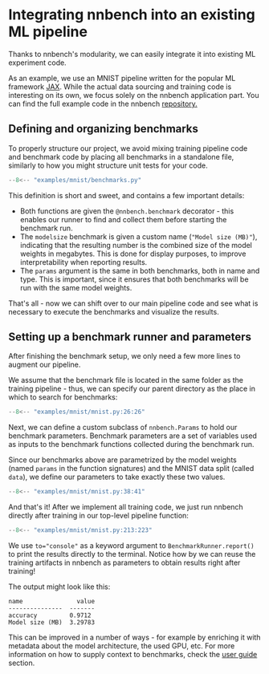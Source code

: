 # Integrating nnbench into an existing ML pipeline

Thanks to nnbench's modularity, we can easily integrate it into existing ML experiment code.

As an example, we use an MNIST pipeline written for the popular ML framework [JAX](https://jax.readthedocs.io/en/latest/).
While the actual data sourcing and training code is interesting on its own, we focus solely on the nnbench application part.
You can find the full example code in the nnbench [repository.](https://github.com/aai-institute/nnbench/tree/main/examples/mnist)

## Defining and organizing benchmarks

To properly structure our project, we avoid mixing training pipeline code and benchmark code by placing all benchmarks in a standalone file, similarly to how you might structure unit tests for your code.

```python
--8<-- "examples/mnist/benchmarks.py"
```

This definition is short and sweet, and contains a few important details:

* Both functions are given the `@nnbench.benchmark` decorator - this enables our runner to find and collect them before starting the benchmark run.
* The `modelsize` benchmark is given a custom name (`"Model size (MB)"`), indicating that the resulting number is the combined size of the model weights in megabytes.
This is done for display purposes, to improve interpretability when reporting results.
* The `params` argument is the same in both benchmarks, both in name and type. This is important, since it ensures that both benchmarks will be run with the same model weights.

That's all - now we can shift over to our main pipeline code and see what is necessary to execute the benchmarks and visualize the results.

## Setting up a benchmark runner and parameters

After finishing the benchmark setup, we only need a few more lines to augment our pipeline.

We assume that the benchmark file is located in the same folder as the training pipeline - thus, we can specify our parent directory as the place in which to search for benchmarks:

```python
--8<-- "examples/mnist/mnist.py:26:26"
```

Next, we can define a custom subclass of `nnbench.Params` to hold our benchmark parameters.
Benchmark parameters are a set of variables used as inputs to the benchmark functions collected during the benchmark run.

Since our benchmarks above are parametrized by the model weights (named `params` in the function signatures) and the MNIST data split (called `data`), we define our parameters to take exactly these two values.

```python
--8<-- "examples/mnist/mnist.py:38:41"
```

And that's it! After we implement all training code, we just run nnbench directly after training in our top-level pipeline function:

```python
--8<-- "examples/mnist/mnist.py:213:223"
```

We use `to="console"` as a keyword argument to `BenchmarkRunner.report()` to print the results directly to the terminal.
Notice how by we can reuse the training artifacts in nnbench as parameters to obtain results right after training!

The output might look like this:

```
name               value
---------------  -------
accuracy         0.9712
Model size (MB)  3.29783
```

This can be improved in a number of ways - for example by enriching it with metadata about the model architecture, the used GPU, etc.
For more information on how to supply context to benchmarks, check the [user guide](../guides/index.md) section.
